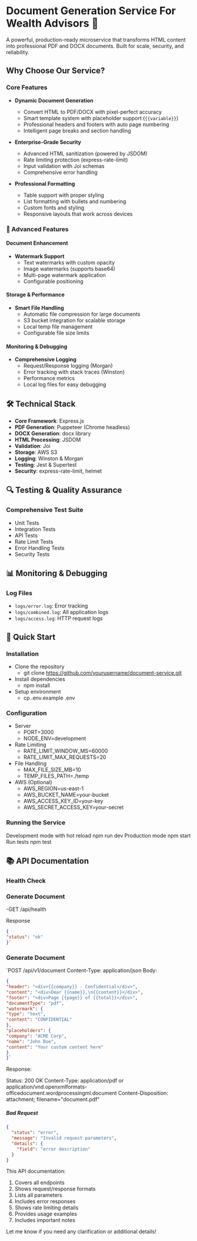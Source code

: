 # Document Generation Service For Wealth Advisors 🚀

A powerful, production-ready microservice that transforms HTML content into professional PDF and DOCX documents. Built for scale, security, and reliability.

## Why Choose Our Service?

### Core Features
- **Dynamic Document Generation**
  - Convert HTML to PDF/DOCX with pixel-perfect accuracy
  - Smart template system with placeholder support (`{{variable}}`)
  - Professional headers and footers with auto page numbering
  - Intelligent page breaks and section handling

- **Enterprise-Grade Security**
  - Advanced HTML sanitization (powered by JSDOM)
  - Rate limiting protection (express-rate-limit)
  - Input validation with Joi schemas
  - Comprehensive error handling

- **Professional Formatting**
  - Table support with proper styling
  - List formatting with bullets and numbering
  - Custom fonts and styling
  - Responsive layouts that work across devices

### 🌟 Advanced Features

#### Document Enhancement
- **Watermark Support**
  - Text watermarks with custom opacity
  - Image watermarks (supports base64)
  - Multi-page watermark application
  - Configurable positioning

#### Storage & Performance
- **Smart File Handling**
  - Automatic file compression for large documents
  - S3 bucket integration for scalable storage
  - Local temp file management
  - Configurable file size limits

#### Monitoring & Debugging
- **Comprehensive Logging**
  - Request/Response logging (Morgan)
  - Error tracking with stack traces (Winston)
  - Performance metrics
  - Local log files for easy debugging

## 🛠️ Technical Stack

- **Core Framework**: Express.js
- **PDF Generation**: Puppeteer (Chrome headless)
- **DOCX Generation**: docx library
- **HTML Processing**: JSDOM
- **Validation**: Joi
- **Storage**: AWS S3
- **Logging**: Winston & Morgan
- **Testing**: Jest & Supertest
- **Security**: express-rate-limit, helmet


## 🔍 Testing & Quality Assurance

### Comprehensive Test Suite
- Unit Tests
- Integration Tests
- API Tests
- Rate Limit Tests
- Error Handling Tests
- Security Tests

## 📊 Monitoring & Debugging

### Log Files
- `logs/error.log`: Error tracking
- `logs/combined.log`: All application logs
- `logs/access.log`: HTTP request logs



## 🚀 Quick Start

### Installation

- Clone the repository
  - git clone https://github.com/yourusername/document-service.git
- Install dependencies
  - npm install
- Setup environment
  - cp .env.example .env


### Configuration

- Server
  - PORT=3000
  - NODE_ENV=development
- Rate Limiting
  - RATE_LIMIT_WINDOW_MS=60000
  - RATE_LIMIT_MAX_REQUESTS=20
- File Handling
  - MAX_FILE_SIZE_MB=10
  - TEMP_FILES_PATH=./temp
- AWS (Optional)
  - AWS_REGION=us-east-1
  - AWS_BUCKET_NAME=your-bucket
  - AWS_ACCESS_KEY_ID=your-key
  - AWS_SECRET_ACCESS_KEY=your-secret


### Running the Service
Development mode with hot reload
npm run dev
Production mode
npm start
Run tests
npm test

## 📚 API Documentation

### Health Check

### Generate Document
-GET /api/health

Response

```json
{
"status": "ok"
}`
```

### Generate Document

`POST /api/v1/document
Content-Type: application/json
Body:

```json
{
"header": "<div>{{company}} - Confidential</div>",
"content": "<div>Dear {{name}},\n{{content}}</div>",
"footer": "<div>Page {{page}} of {{total}}</div>",
"documentType": "pdf",
"watermark": {
"type": "text",
"content": "CONFIDENTIAL"
},
"placeholders": {
"company": "ACME Corp",
"name": "John Doe",
"content": "Your custom content here"
}
}`
```

Response:

Status: 200 OK
Content-Type: application/pdf or application/vnd.openxmlformats-officedocument.wordprocessingml.document
Content-Disposition: attachment; filename="document.pdf"

##### Bad Request
```json
{
  "status": "error",
  "message": "Invalid request parameters",
  "details": {
    "field": "error description"
  }
}
```

This API documentation:
1. Covers all endpoints
2. Shows request/response formats
3. Lists all parameters
4. Includes error responses
5. Shows rate limiting details
6. Provides usage examples
7. Includes important notes

Let me know if you need any clarification or additional details!
